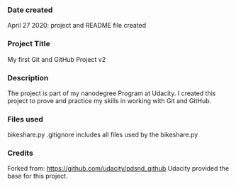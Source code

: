 ### Date created
April 27 2020: project and README file created

### Project Title
My first Git and GitHub Project v2

### Description
The project is part of my nanodegree Program at Udacity. I created this project to prove and practice my skills in working with Git and GitHub.

### Files used
bikeshare.py
.gitignore includes all files used by the bikeshare.py

### Credits
Forked from: https://github.com/udacity/pdsnd_github
Udacity provided the base for this project.


